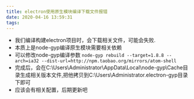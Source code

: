 ```yaml
---
title: electron使用原生模块编译下载文件报错
date: 2020-04-16 13:59:31
tags:
---
```


- 我们编译构建electron项目时，会下载相关文件，可能会失败.
- 本质上是node-gyp编译原生模块需要相关依赖
- 可以修改node-gyp编译参数
`
node-gyp rebuild --target=1.8.8 --arch=ia32 --dist-url=http://npm.taobao.org/mirrors/atom-shell
`
- 完成后，会在C:\Users\Administrator\AppData\Local\node-gyp\Cache目录生成相关版本文件,把他拷贝到C:\Users\Administrator\.electron-gyp目录下即可
- 应该会有相关配置，后期更新吧